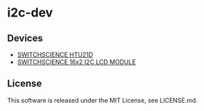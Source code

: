 i2c-dev
====================

Devices
----------
- [SWITCHSCIENCE HTU21D](https://www.switch-science.com/catalog/1552/)
- [SWITCHSCIENCE 16x2 I2C LCD MODULE](https://www.switch-science.com/catalog/1892/)

License
----------
 This software is released under the MIT License, see LICENSE.md.


